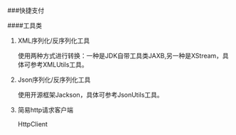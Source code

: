 ###快捷支付

####工具类
1. XML序列化/反序列化工具

    使用两种方式进行转换：一种是JDK自带工具类JAXB,另一种是XStream，具体可参考XMLUtils工具。
    
2. Json序列化/反序列化工具

    使用开源框架Jackson，具体可参考JsonUtils工具。

3. 简易http请求客户端

    HttpClient
    
    
    


